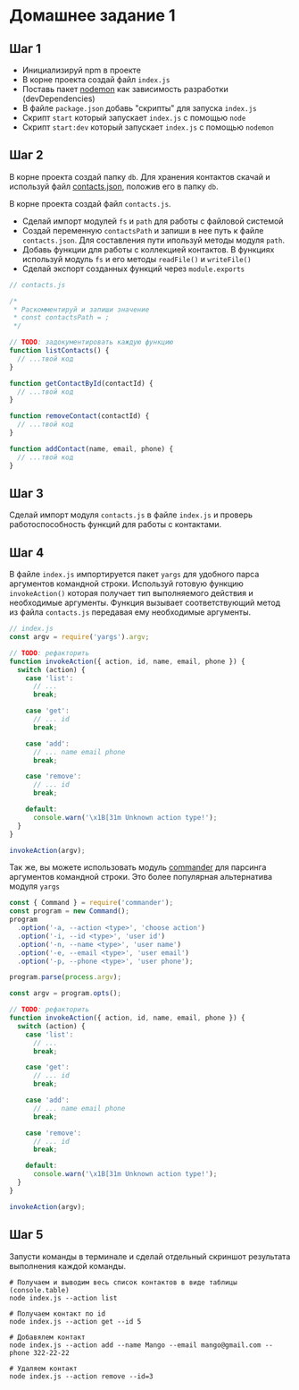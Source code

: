 # Домашнее задание 1

## Шаг 1

- Инициализируй npm в проекте
- В корне проекта создай файл `index.js`
- Поставь пакет [nodemon](https://www.npmjs.com/package/nodemon) как зависимость разработки (devDependencies)
- В файле `package.json` добавь "скрипты" для запуска `index.js`
- Скрипт `start` который запускает `index.js` с помощью `node`
- Скрипт `start:dev` который запускает `index.js` с помощью `nodemon`

## Шаг 2

В корне проекта создай папку `db`. Для хранения контактов скачай и используй файл [contacts.json](./contacts.json), положив его в папку `db`.

В корне проекта создай файл `contacts.js`.

- Сделай импорт модулей `fs` и `path` для работы с файловой системой
- Создай переменную `contactsPath` и запиши в нее путь к файле `contacts.json`. Для составления пути ипользуй методы модуля `path`.
- Добавь функции для работы с коллекцией контактов. В функциях используй модуль `fs` и его методы `readFile()` и `writeFile()`
- Сделай экспорт созданных функций через `module.exports`

```js
// contacts.js

/*
 * Раскомментируй и запиши значение
 * const contactsPath = ;
 */

// TODO: задокументировать каждую функцию
function listContacts() {
  // ...твой код
}

function getContactById(contactId) {
  // ...твой код
}

function removeContact(contactId) {
  // ...твой код
}

function addContact(name, email, phone) {
  // ...твой код
}
```

## Шаг 3

Сделай импорт модуля `contacts.js` в файле `index.js` и проверь работоспособность функций для работы с контактами.

## Шаг 4

В файле `index.js` импортируется пакет `yargs` для удобного парса аргументов командной строки. Используй готовую функцию `invokeAction()` которая получает тип выполняемого действия и необходимые аргументы. Функция вызывает соответствующий метод из файла `contacts.js` передавая ему необходимые аргументы.

```js
// index.js
const argv = require('yargs').argv;

// TODO: рефакторить
function invokeAction({ action, id, name, email, phone }) {
  switch (action) {
    case 'list':
      // ...
      break;

    case 'get':
      // ... id
      break;

    case 'add':
      // ... name email phone
      break;

    case 'remove':
      // ... id
      break;

    default:
      console.warn('\x1B[31m Unknown action type!');
  }
}

invokeAction(argv);
```

Так же, вы можете использовать модуль [commander](https://www.npmjs.com/package/commander) для парсинга аргументов командной строки. Это более популярная альтернатива модуля `yargs`

```js
const { Command } = require('commander');
const program = new Command();
program
  .option('-a, --action <type>', 'choose action')
  .option('-i, --id <type>', 'user id')
  .option('-n, --name <type>', 'user name')
  .option('-e, --email <type>', 'user email')
  .option('-p, --phone <type>', 'user phone');

program.parse(process.argv);

const argv = program.opts();

// TODO: рефакторить
function invokeAction({ action, id, name, email, phone }) {
  switch (action) {
    case 'list':
      // ...
      break;

    case 'get':
      // ... id
      break;

    case 'add':
      // ... name email phone
      break;

    case 'remove':
      // ... id
      break;

    default:
      console.warn('\x1B[31m Unknown action type!');
  }
}

invokeAction(argv);
```

## Шаг 5

Запусти команды в терминале и сделай отдельный скриншот результата выполнения каждой команды.

```shell
# Получаем и выводим весь список контактов в виде таблицы (console.table)
node index.js --action list

# Получаем контакт по id
node index.js --action get --id 5

# Добавялем контакт
node index.js --action add --name Mango --email mango@gmail.com --phone 322-22-22

# Удаляем контакт
node index.js --action remove --id=3
```